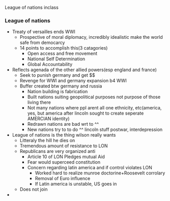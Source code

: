 League of nations inclass

### League of nations
 - Treaty of versailles ends WWI
	 - Prospective of moral diplomacy, incredibly idealistic make the world safe from democarcy
	 - 14 points to accomplish this(3 catagories)
		 - Open access and free movement
		 - National Self Determination
		 - Global Accountability
 - Reflects agenada of the other allied powers(esp england and france)
	 - Seek to punish germany and get $$
	 - Revenge for WWI and germany expansion b4 WWI
	 - Buffer created btw germany and russia
		 - Nation building is fabrication
		 - Built nations suiting geopolitical purposes not purpose of those living there
		 - Not many nations where ppl arent all one ethnicity, etc(america, yes, but america after lincoln sought to create seperate AMERCIAN identity)
		 - Redrawn nations are bad wrt to ^^
		 - New nations try to to do ^^ lincoln stuff postwar, interdepression
 - League of nations is the thing wilson really wants
	 - Litteraly the hill he dies on
	 - Tremendous amount of resistance to LON
	 - Republicans are very organized anti
		 - Article 10 of LON Pledges mutual Aid
		 - Fear would superceed constitution
		 - Concern regarding latin america and if control violates LON
			 - Worked hard to realize munroe doctorine+Roosevelt corrolary
			 - Removal of Euro influence
			 - If Latin america is unstable, US goes in
	 - Does not join
 - 